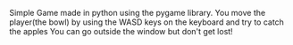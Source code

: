 Simple Game made in python using the pygame library.
You move the player(the bowl) by using the WASD keys on the keyboard and try to catch the apples
You can go outside the window but don't get lost!
